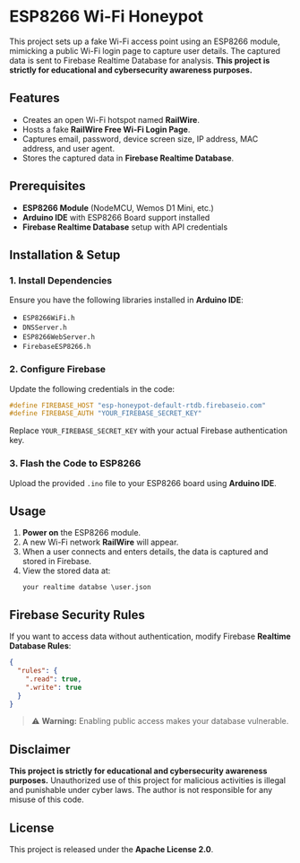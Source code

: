 # ESP8266 Wi-Fi Honeypot

This project sets up a fake Wi-Fi access point using an ESP8266 module, mimicking a public Wi-Fi login page to capture user details. The captured data is sent to Firebase Realtime Database for analysis. **This project is strictly for educational and cybersecurity awareness purposes.**

## Features
- Creates an open Wi-Fi hotspot named **RailWire**.
- Hosts a fake **RailWire Free Wi-Fi Login Page**.
- Captures email, password, device screen size, IP address, MAC address, and user agent.
- Stores the captured data in **Firebase Realtime Database**.

## Prerequisites
- **ESP8266 Module** (NodeMCU, Wemos D1 Mini, etc.)
- **Arduino IDE** with ESP8266 Board support installed
- **Firebase Realtime Database** setup with API credentials

## Installation & Setup
### 1. Install Dependencies
Ensure you have the following libraries installed in **Arduino IDE**:
- `ESP8266WiFi.h`
- `DNSServer.h`
- `ESP8266WebServer.h`
- `FirebaseESP8266.h`

### 2. Configure Firebase
Update the following credentials in the code:
```cpp
#define FIREBASE_HOST "esp-honeypot-default-rtdb.firebaseio.com"  
#define FIREBASE_AUTH "YOUR_FIREBASE_SECRET_KEY"
```
Replace `YOUR_FIREBASE_SECRET_KEY` with your actual Firebase authentication key.

### 3. Flash the Code to ESP8266
Upload the provided `.ino` file to your ESP8266 board using **Arduino IDE**.

## Usage
1. **Power on** the ESP8266 module.
2. A new Wi-Fi network **RailWire** will appear.
3. When a user connects and enters details, the data is captured and stored in Firebase.
4. View the stored data at:
   ```
   your realtime databse \user.json
   ```

## Firebase Security Rules
If you want to access data without authentication, modify Firebase **Realtime Database Rules**:
```json
{
  "rules": {
    ".read": true,
    ".write": true
  }
}
```
> ⚠️ **Warning:** Enabling public access makes your database vulnerable.

## Disclaimer
**This project is strictly for educational and cybersecurity awareness purposes.** Unauthorized use of this project for malicious activities is illegal and punishable under cyber laws. The author is not responsible for any misuse of this code.

## License
This project is released under the **Apache License 2.0**.

